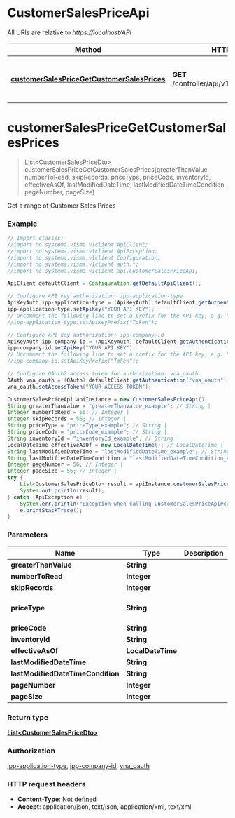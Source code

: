 # CustomerSalesPriceApi

All URIs are relative to *https://localhost/API*

Method | HTTP request | Description
------------- | ------------- | -------------
[**customerSalesPriceGetCustomerSalesPrices**](CustomerSalesPriceApi.md#customerSalesPriceGetCustomerSalesPrices) | **GET** /controller/api/v1/customerSalesPrice | Get a range of Customer Sales Prices


<a name="customerSalesPriceGetCustomerSalesPrices"></a>
# **customerSalesPriceGetCustomerSalesPrices**
> List&lt;CustomerSalesPriceDto&gt; customerSalesPriceGetCustomerSalesPrices(greaterThanValue, numberToRead, skipRecords, priceType, priceCode, inventoryId, effectiveAsOf, lastModifiedDateTime, lastModifiedDateTimeCondition, pageNumber, pageSize)

Get a range of Customer Sales Prices

### Example
```java
// Import classes:
//import no.systema.visma.v1client.ApiClient;
//import no.systema.visma.v1client.ApiException;
//import no.systema.visma.v1client.Configuration;
//import no.systema.visma.v1client.auth.*;
//import no.systema.visma.v1client.api.CustomerSalesPriceApi;

ApiClient defaultClient = Configuration.getDefaultApiClient();

// Configure API key authorization: ipp-application-type
ApiKeyAuth ipp-application-type = (ApiKeyAuth) defaultClient.getAuthentication("ipp-application-type");
ipp-application-type.setApiKey("YOUR API KEY");
// Uncomment the following line to set a prefix for the API key, e.g. "Token" (defaults to null)
//ipp-application-type.setApiKeyPrefix("Token");

// Configure API key authorization: ipp-company-id
ApiKeyAuth ipp-company-id = (ApiKeyAuth) defaultClient.getAuthentication("ipp-company-id");
ipp-company-id.setApiKey("YOUR API KEY");
// Uncomment the following line to set a prefix for the API key, e.g. "Token" (defaults to null)
//ipp-company-id.setApiKeyPrefix("Token");

// Configure OAuth2 access token for authorization: vna_oauth
OAuth vna_oauth = (OAuth) defaultClient.getAuthentication("vna_oauth");
vna_oauth.setAccessToken("YOUR ACCESS TOKEN");

CustomerSalesPriceApi apiInstance = new CustomerSalesPriceApi();
String greaterThanValue = "greaterThanValue_example"; // String | 
Integer numberToRead = 56; // Integer | 
Integer skipRecords = 56; // Integer | 
String priceType = "priceType_example"; // String | 
String priceCode = "priceCode_example"; // String | 
String inventoryId = "inventoryId_example"; // String | 
LocalDateTime effectiveAsOf = new LocalDateTime(); // LocalDateTime | 
String lastModifiedDateTime = "lastModifiedDateTime_example"; // String | 
String lastModifiedDateTimeCondition = "lastModifiedDateTimeCondition_example"; // String | 
Integer pageNumber = 56; // Integer | 
Integer pageSize = 56; // Integer | 
try {
    List<CustomerSalesPriceDto> result = apiInstance.customerSalesPriceGetCustomerSalesPrices(greaterThanValue, numberToRead, skipRecords, priceType, priceCode, inventoryId, effectiveAsOf, lastModifiedDateTime, lastModifiedDateTimeCondition, pageNumber, pageSize);
    System.out.println(result);
} catch (ApiException e) {
    System.err.println("Exception when calling CustomerSalesPriceApi#customerSalesPriceGetCustomerSalesPrices");
    e.printStackTrace();
}
```

### Parameters

Name | Type | Description  | Notes
------------- | ------------- | ------------- | -------------
 **greaterThanValue** | **String**|  | [optional]
 **numberToRead** | **Integer**|  | [optional]
 **skipRecords** | **Integer**|  | [optional]
 **priceType** | **String**|  | [optional] [enum: All, Base, Customer, CustomerPriceClass]
 **priceCode** | **String**|  | [optional]
 **inventoryId** | **String**|  | [optional]
 **effectiveAsOf** | **LocalDateTime**|  | [optional]
 **lastModifiedDateTime** | **String**|  | [optional]
 **lastModifiedDateTimeCondition** | **String**|  | [optional]
 **pageNumber** | **Integer**|  | [optional]
 **pageSize** | **Integer**|  | [optional]

### Return type

[**List&lt;CustomerSalesPriceDto&gt;**](CustomerSalesPriceDto.md)

### Authorization

[ipp-application-type](../README.md#ipp-application-type), [ipp-company-id](../README.md#ipp-company-id), [vna_oauth](../README.md#vna_oauth)

### HTTP request headers

 - **Content-Type**: Not defined
 - **Accept**: application/json, text/json, application/xml, text/xml

